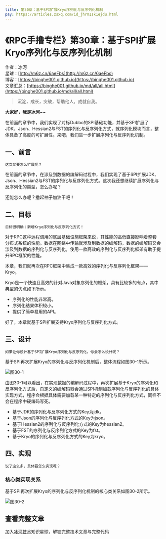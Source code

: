 ```yaml
---
title: 第30章：基于SPI扩展Kryo序列化与反序列化机制
pay: https://articles.zsxq.com/id_jhrm1sk1ejdu.html
---
```


# 《RPC手撸专栏》第30章：基于SPI扩展Kryo序列化与反序列化机制

作者：冰河
<br/>星球：[http://m6z.cn/6aeFbs](http://m6z.cn/6aeFbs)
<br/>博客：[https://binghe001.github.io](https://binghe001.github.io)
<br/>文章汇总：[https://binghe001.github.io/md/all/all.html](https://binghe001.github.io/md/all/all.html)

> 沉淀，成长，突破，帮助他人，成就自我。

**大家好，我是冰河~~**

在前面的章节中，我们实现了对标Dubbo的SPI基础功能，并基于SPI扩展了JDK、Json、Hessian2与FST的序列化与反序列化方式，就序列化模块而言，整体具备了高度的可扩展性。来吧，我们进一步扩展序列化与反序列化机制。

## 一、前言

`这次又要怎么扩展呢？`

在前面的章节中，在涉及到数据的编解码过程中，我们实现了基于SPI扩展JDK、Json、Hessian2与FST的序列化与反序列化方式。这次我还想继续扩展序列化与反序列化的类型，怎么办呢？

还能怎么办呢？撸起袖子加油干吧！

## 二、目标

`目标很明确：新增Kryo序列化与反序列化方式！`

对于RPC这种远程调用的底层基础设施框架来说，其性能的高低直接影响着整套分布式系统的性能。数据在网络中传输就涉及到数据的编解码，数据的编解码又会涉及到数据的序列化与反序列化，使用一款高效的序列化与反序列化框架有助于提升RPC框架的性能。

本章，我们就再次在RPC框架中集成一款高效的序列化与反序列化框架——Kryo。

Kryo是一个快速且高效的针对Java对象序列化的框架，具有比较多的有点，其中典型的优点如下所示。

* 序列化的性能非常高。
* 序列化结果体积较小。
* 提供了简单易用的API。

好了，本章就基于SPI扩展支持Kryo序列化与反序列化方式。

## 三、设计

`如果让你设计基于SPI扩展Kryo序列化与反序列化，你会怎么设计呢？`

基于SPI再次扩展Kryo的序列化与反序列化机制后，整体流程如图30-1所示。

![图30-1](https://binghe001.github.io/assets/images/middleware/rpc/rpc-2022-11-02-001.png)

由图30-1可以看出，在实现数据的编解码过程中，再次扩展基于Kryo的序列化和反序列化方式后，自定义的编解码器会通过SPI机制加载序列化与反序列化的具体实现方式，程序会根据具体需要加载某一种特定的序列化与反序列化方式，同样不会在程序中硬编码写死。

* 基于JDK的序列化与反序列化方式的Key为jdk。
* 基于Json的序列化与反序列化方式的Key为json。
* 基于Hessian2的序列化与反序列化方式的Key为hessian2。
* 基于FST的序列化与反序列化方式的Key为fst。
* 基于Kryo的序列化与反序列化方式的Key为kryo。

## 四、实现

`说了这么多，具体要怎么实现呢？`

### 核心类实现关系

基于SPI再次扩展Kryo的序列化与反序列化机制的核心类关系如图30-2所示。

![图30-2](https://binghe001.github.io/assets/images/middleware/rpc/rpc-2022-11-02-002.png)


## 查看完整文章

加入[冰河技术](http://m6z.cn/6aeFbs)知识星球，解锁完整技术文章与完整代码